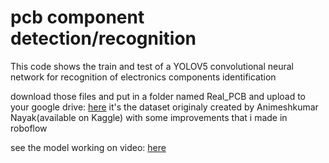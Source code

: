 # pcb component detection/recognition

This code shows the train and test of a YOLOV5 convolutional neural network for recognition of electronics components identification

download those files and put in a folder named Real_PCB and upload to your google drive: <a href="https://drive.google.com/drive/folders/1odzD298ImaHI3NKozQNGIgKbflzgSWIn?usp=sharing">here</a> it's the dataset originaly created by Animeshkumar Nayak(available on Kaggle) with some improvements that i made in roboflow

see the model working on video: <a href="https://www.linkedin.com/embed/feed/update/urn:li:ugcPost:6893204326802948096">here</a>

